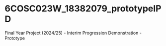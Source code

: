 # 6COSC023W_18382079_prototypeIPD
Final Year Project (2024/25) - Interim Progression Demonstration - Prototype
